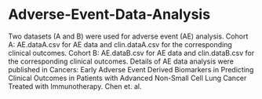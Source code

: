 # Adverse-Event-Data-Analysis
Two datasets (A and B) were used for adverse event (AE) analysis.
Cohort A: AE.dataA.csv for AE data and clin.dataA.csv for the corresponding clinical outcomes.
Cohort B: AE.dataB.csv for AE data and clin.dataB.csv for the corresponding clinical outcomes.
Details of AE data analysis were published in Cancers: Early Adverse Event Derived Biomarkers in Predicting Clinical Outcomes in Patients with Advanced Non-Small Cell Lung Cancer Treated with Immunotherapy. Chen et. al. 
